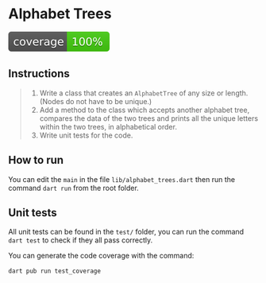 # Alphabet Trees

<!-- 

![Coverage](https://raw.githubusercontent.com/TesteurManiak/bstevr_assessment/master/coverage_badge.svg?sanitize=true)

 -->

![Coverage](./coverage_badge.svg?sanitize=true)

## Instructions

> 1. Write a class that creates an `AlphabetTree` of any size or length. (Nodes do not have to be unique.)
> 2. Add a method to the class which accepts another alphabet tree, compares the data of the two trees and prints all the unique letters within the two trees, in alphabetical order.
> 3. Write unit tests for the code.

## How to run

You can edit the `main` in the file `lib/alphabet_trees.dart` then run the command `dart run` from the root folder.

## Unit tests

All unit tests can be found in the `test/` folder, you can run the command `dart test` to check if they all pass correctly.

You can generate the code coverage with the command:

```bash
dart pub run test_coverage
```
